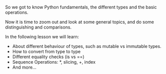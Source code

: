So we got to know Python fundamentals, the different types and the basic operations.

Now it is time to zoom out and look at some general topics, and do some distinguishing and comparisons.


In the following lesson we will learn:

- About different behaviour of types, such as mutable vs immutable types.
- How to convert from type to type
- Different equality checks (is vs ==)
- Sequence Operations: *, slicing, +, index
- And more...

